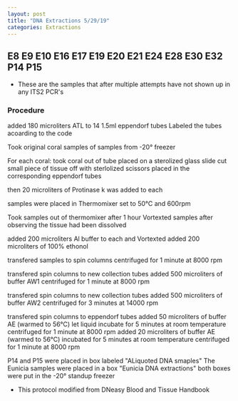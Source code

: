 ```yaml
---
layout: post
title: "DNA Extractions 5/29/19"
categories: Extractions
---
```


## E8 E9 E10 E16 E17 E19 E20 E21 E24 E28 E30 E32 P14 P15  

* These are the samples that after multiple attempts have not shown up in any ITS2 PCR's 

### Procedure

added 180 microliters ATL to 14 1.5ml eppendorf tubes
Labeled the tubes acoarding to the code 

Took original coral samples of samples from -20° freezer 

For each coral:
took coral out of tube 
placed on a sterolized glass slide
cut small piece of tissue off with sterlolized scissors
placed in the corresponding eppendorf tubes

then  20 microliters of Protinase k was added to each

samples were placed in Thermomixer set to 50°C and 600rpm

Took samples out of thermomixer after 1 hour
Vortexted samples after observing the tissue had been dissolved

added 200 microliters Al buffer to each and Vortexted
added 200 microliters of 100% ethonol 

transfered samples to spin columns
centrifuged for 1 minute at 8000 rpm

transfered spin columns to new collection tubes 
added 500 microliters of buffer AW1
centrifuged for 1 minute at 8000 rpm

transfered spin columns to new collection tubes
added 500 microliters of buffer AW2
centrifuged for 3 minutes at 14000 rpm

transfered spin columns to eppendorf tubes
added 50 microliters of buffer AE (warmed to 56°C)
let liquid incubate for 5 minutes at room temperature 
centrifuged for 1 minute at 8000 rpm
added 20 microliters of buffer AE (warmed to 56°C)
incubated for 5 minutes at room temperature
centrifuged for 1 minute at 8000 rpm

P14 and P15 were placed in box labeled "ALiquoted DNA smaples"
The Eunicia samples were placed in a box "Eunicia DNA extractions"
both boxes were put in the -20° standup freezer

* This protocol modified from DNeasy Blood and Tissue Handbook